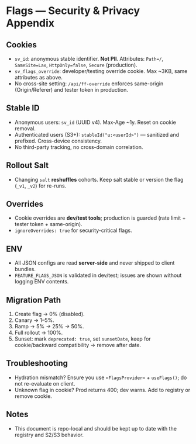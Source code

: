 # Flags — Security & Privacy Appendix

## Cookies
- `sv_id`: anonymous stable identifier. **Not PII**. Attributes: `Path=/`, `SameSite=Lax`, `HttpOnly=false`, `Secure` (production).
- `sv_flags_override`: developer/testing override cookie. Max ~3KB, same attributes as above.
- No cross-site setting: `/api/ff-override` enforces same-origin (Origin/Referer) and tester token in production.

## Stable ID
- Anonymous users: `sv_id` (UUID v4). Max-Age ~1y. Reset on cookie removal.
- Authenticated users (S3+): `stableId("u:<userId>")` — sanitized and prefixed. Cross-device consistency.
- No third-party tracking, no cross-domain correlation.

## Rollout Salt
- Changing `salt` **reshuffles** cohorts. Keep salt stable or version the flag (`_v1`, `_v2`) for re-runs.

## Overrides
- Cookie overrides are **dev/test tools**; production is guarded (rate limit + tester token + same-origin).
- `ignoreOverrides: true` for security-critical flags.

## ENV
- All JSON configs are read **server-side** and never shipped to client bundles.
- `FEATURE_FLAGS_JSON` is validated in dev/test; issues are shown without logging ENV contents.

## Migration Path
1. Create flag → 0% (disabled).
2. Canary → 1–5%.
3. Ramp → 5% → 25% → 50%.
4. Full rollout → 100%.
5. Sunset: mark `deprecated: true`, set `sunsetDate`, keep for cookie/backward compatibility → remove after date.

## Troubleshooting
- Hydration mismatch? Ensure you use `<FlagsProvider>` + `useFlags()`; do not re-evaluate on client.
- Unknown flag in cookie? Prod returns 400; dev warns. Add to registry or remove cookie.

## Notes
- This document is repo-local and should be kept up to date with the registry and S2/S3 behavior.
